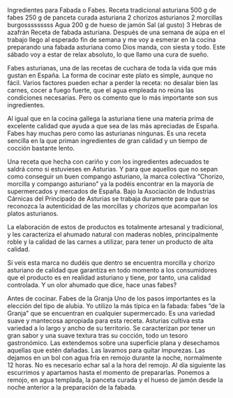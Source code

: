 Ingredientes para Fabada o Fabes. Receta tradicional asturiana
500 g de fabes
250 g de panceta curada asturiana
2 chorizos asturianos
2 morcillas burgosssssssss
Agua
200 g de hueso de jamón
Sal (al gusto)
3 Hebras de azafrán
Receta de fabada asturiana. Después de una semana de aúpa en el trabajo llego al 
esperado fin de semana y me voy a esmerar en la cocina preparando una fabada asturiana 
como Dios manda, con siesta y todo. Este sábado voy a estar de relax absoluto, lo que 
llamo una cura de sueño.

Fabes asturianas, una de las recetas de cuchara de toda la vida que más gustan en 
España. La forma de cocinar este plato es simple, aunque no fácil. Varios factores 
pueden echar a perder la receta: no desalar bien las carnes, cocer a fuego fuerte, que 
el agua empleada no reúna las condiciones necesarias. Pero os comento que lo más 
importante son sus ingredientes.

Al igual que en la cocina gallega la asturiana tiene una materia prima de excelente 
calidad que ayuda a que sea de las más apreciadas de España. Fabes hay muchas pero 
como las asturianas ningunas. Es una receta sencilla en la que priman ingredientes de 
gran calidad y un tiempo de cocción bastante lento.

Una receta que hecha con cariño y con los ingredientes adecuados te saldrá como si 
estuvieses en Asturias. Y para que aquellos que no sepan como conseguir un buen 
compango asturiano, la marca colectiva “Chorizo, morcilla y compango asturiano” ya la 
podéis encontrar en la mayoría de supermercados y mercados de España. Bajo la 
Asociación de Industrias Cárnicas del Principado de Asturias se trabaja duramente para 
que se reconozca la autenticidad de las morcillas y chorizos que acompañan los platos 
asturianos.

La elaboración de estos de productos es totalmente artesanal y tradicional, y les 
caracteriza el ahumado natural con maderas nobles, principalmente roble y la calidad 
de las carnes a utilizar, para tener un producto de alta calidad.

Si veis esta marca no dudéis que dentro se encuentra morcilla y chorizo asturiano de 
calidad que garantiza en todo momento a los consumidores que el producto es en 
realidad asturiano y tiene, por tanto, una calidad controlada. Y un olor ahumado que 
dice, hace unas fabes?


Antes de cocinar. Fabes de la Granja
Uno de los pasos importantes es la elección del tipo de alubia. Yo utilizo la más 
típica en la fabada: fabes “de la Granja” que se encuentran en cualquier supermercado. 
Es una variedad suave y mantecosa apropiada para esta receta. Asturias cultiva esta 
variedad a lo largo y ancho de su territorio. Se caracterizan por tener un gran sabor 
y una suave textura tras su cocción, todo un tesoro gastronómico.
Las extendemos sobre una superficie plana y desechamos aquellas que estén dañadas. Las 
lavamos para quitar impurezas.
Las dejamos en un bol con agua fría en remojo durante la noche, normalmente 12 horas. 
No es necesario echar sal a la hora del remojo. Al día siguiente las escurrimos y 
apartamos hasta el momento de prepararlas.
Ponemos a remojo, en agua templada, la panceta curada y el hueso de jamón desde la 
noche anterior a la preparación de la fabada.
